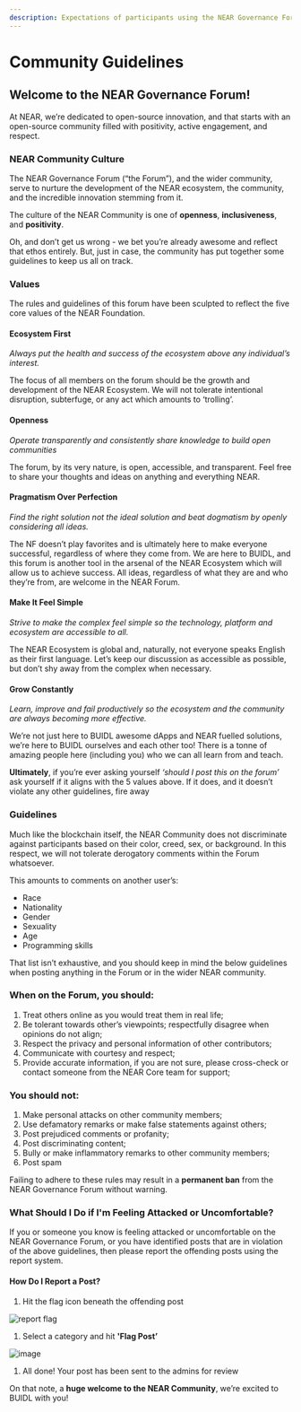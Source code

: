 ```yaml
---
description: Expectations of participants using the NEAR Governance Forum
---
```


# Community Guidelines

## Welcome to the NEAR Governance Forum!

At NEAR, we’re dedicated to open-source innovation, and that starts with an open-source community filled with positivity, active engagement, and respect.

### NEAR Community Culture

The NEAR Governance Forum (“the Forum”), and the wider community, serve to nurture the development of the NEAR ecosystem, the community, and the incredible innovation stemming from it.

The culture of the NEAR Community is one of **openness**, **inclusiveness**, and **positivity**.

Oh, and don’t get us wrong - we bet you’re already awesome and reflect that ethos entirely. But, just in case, the community has put together some guidelines to keep us all on track.

### Values

The rules and guidelines of this forum have been sculpted to reflect the five core values of the NEAR Foundation.

#### Ecosystem First

_Always put the health and success of the ecosystem above any individual’s interest._

The focus of all members on the forum should be the growth and development of the NEAR Ecosystem. We will not tolerate intentional disruption, subterfuge, or any act which amounts to ‘trolling’.

#### Openness

_Operate transparently and consistently share knowledge to build open communities_

The forum, by its very nature, is open, accessible, and transparent. Feel free to share your thoughts and ideas on anything and everything NEAR.

#### Pragmatism Over Perfection

_Find the right solution not the ideal solution and beat dogmatism by openly considering all ideas._

The NF doesn’t play favorites and is ultimately here to make everyone successful, regardless of where they come from. We are here to BUIDL, and this forum is another tool in the arsenal of the NEAR Ecosystem which will allow us to achieve success. All ideas, regardless of what they are and who they’re from, are welcome in the NEAR Forum.

#### Make It Feel Simple

_Strive to make the complex feel simple so the technology, platform and ecosystem are accessible to all._

The NEAR Ecosystem is global and, naturally, not everyone speaks English as their first language. Let’s keep our discussion as accessible as possible, but don’t shy away from the complex when necessary.

#### Grow Constantly

_Learn, improve and fail productively so the ecosystem and the community are always becoming more effective._

We’re not just here to BUIDL awesome dApps and NEAR fuelled solutions, we’re here to BUIDL ourselves and each other too! There is a tonne of amazing people here (including you) who we can all learn from and teach.

**Ultimately**, if you’re ever asking yourself _‘should I post this on the forum’_ ask yourself if it aligns with the 5 values above. If it does, and it doesn’t violate any other guidelines, fire away

### Guidelines

Much like the blockchain itself, the NEAR Community does not discriminate against participants based on their color, creed, sex, or background. In this respect, we will not tolerate derogatory comments within the Forum whatsoever.

This amounts to comments on another user’s:

* Race
* Nationality
* Gender
* Sexuality
* Age
* Programming skills

That list isn’t exhaustive, and you should keep in mind the below guidelines when posting anything in the Forum or in the wider NEAR community.

### When on the Forum, you should:

1. Treat others online as you would treat them in real life;
2. Be tolerant towards other’s viewpoints; respectfully disagree when opinions do not align;
3. Respect the privacy and personal information of other contributors;
4. Communicate with courtesy and respect;
5. Provide accurate information, if you are not sure, please cross-check or contact someone from the NEAR Core team for support;

### You should not:

1. Make personal attacks on other community members;
2. Use defamatory remarks or make false statements against others;
3. Post prejudiced comments or profanity;
4. Post discriminating content;
5. Bully or make inflammatory remarks to other community members;
6. Post spam

Failing to adhere to these rules may result in a **permanent ban** from the NEAR Governance Forum without warning.

### What Should I Do if I'm Feeling Attacked or Uncomfortable?

If you or someone you know is feeling attacked or uncomfortable on the NEAR Governance Forum, or you have identified posts that are in violation of the above guidelines, then please report the offending posts using the report system.

#### How Do I Report a Post?

1. Hit the flag icon beneath the offending post

![report flag](https://gov.near.org/uploads/default/original/2X/6/62af32e64d7ab9782b420bb53aa67610e50dd534.png)

1. Select a category and hit **'Flag Post’**

![image](https://gov.near.org/uploads/default/original/2X/f/f99837138a8bec4e38bd7eb4c5afe6a7d4cd214a.png)

1. All done! Your post has been sent to the admins for review

On that note, a **huge welcome to the NEAR Community**, we’re excited to BUIDL with you!
